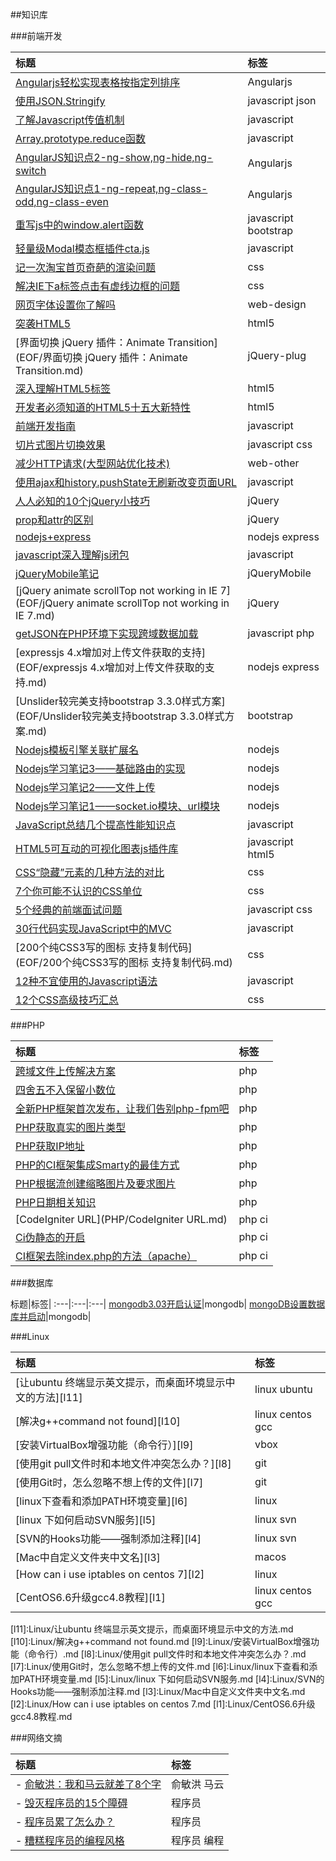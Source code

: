 ##知识库

###前端开发

标题|标签
:---|:---
[Angularjs轻松实现表格按指定列排序](EOF/Angularjs轻松实现表格按指定列排序.md)|Angularjs
[使用JSON.Stringify](EOF/使用JSON.Stringify.md)|javascript json
[了解Javascript传值机制](EOF/了解Javascript传值机制.md)|javascript
[Array.prototype.reduce函数](EOF/Array.prototype.reduce函数.md)|javascript
[AngularJS知识点2-ng-show,ng-hide,ng-switch](EOF/AngularJS知识点2.md)|Angularjs
[AngularJS知识点1-ng-repeat,ng-class-odd,ng-class-even](EOF/AngularJS知识点1.md)|Angularjs
[重写js中的window.alert函数](EOF/重写js中的window.alert函数.md)|javascript bootstrap
[轻量级Modal模态框插件cta.js](EOF/轻量级Modal模态框插件cta.js.md)|javascript
[记一次淘宝首页奇葩的渲染问题](EOF/记一次淘宝首页奇葩的渲染问题.md)|css
[解决IE下a标签点击有虚线边框的问题](EOF/解决IE下a标签点击有虚线边框的问题.md)|css
[网页字体设置你了解吗](EOF/网页字体设置你了解吗.md)|web-design
[突袭HTML5](EOF/突袭HTML5.md)|html5
[界面切换 jQuery 插件：Animate Transition](EOF/界面切换 jQuery 插件：Animate Transition.md)|jQuery-plug
[深入理解HTML5标签](EOF/深入理解HTML5标签.md)|html5
[开发者必须知道的HTML5十五大新特性](EOF/开发者必须知道的HTML5十五大新特性.md)|html5
[前端开发指南](EOF/前端开发指南.md)|javascript
[切片式图片切换效果](EOF/切片式图片切换效果.md)|javascript css
[减少HTTP请求(大型网站优化技术)](EOF/减少HTTP请求(大型网站优化技术).md)|web-other
[使用ajax和history.pushState无刷新改变页面URL](EOF/使用ajax和history.pushState无刷新改变页面URL.md)|javascript
[人人必知的10个jQuery小技巧](EOF/人人必知的10个jQuery小技巧.md)|jQuery
[prop和attr的区别](EOF/prop和attr的区别.md)|jQuery
[nodejs+express](EOF/nodejs+express.md)|nodejs express
[javascript深入理解js闭包](EOF/javascript深入理解js闭包.md)|javascript
[jQueryMobile笔记](EOF/jQueryMobile笔记.md)|jQueryMobile
[jQuery animate scrollTop not working in IE 7](EOF/jQuery animate scrollTop not working in IE 7.md)|jQuery
[getJSON在PHP环境下实现跨域数据加载](EOF/getJSON在PHP环境下实现跨域数据加载.md)|javascript php
[expressjs 4.x增加对上传文件获取的支持](EOF/expressjs 4.x增加对上传文件获取的支持.md)|nodejs express
[Unslider较完美支持bootstrap 3.3.0样式方案](EOF/Unslider较完美支持bootstrap 3.3.0样式方案.md)|bootstrap
[Nodejs模板引擎关联扩展名](EOF/Nodejs模板引擎关联扩展名.md)|nodejs
[Nodejs学习笔记3——基础路由的实现](EOF/Nodejs学习笔记3——基础路由的实现.md)|nodejs
[Nodejs学习笔记2——文件上传](EOF/Nodejs学习笔记2——文件上传.md)|nodejs
[Nodejs学习笔记1——socket.io模块、url模块](EOF/Nodejs学习笔记1——socket.io模块、url模块.md)|nodejs
[JavaScript总结几个提高性能知识点](EOF/JavaScript总结几个提高性能知识点.md)|javascript
[HTML5可互动的可视化图表js插件库](EOF/HTML5可互动的可视化图表js插件库.md)|javascript html5
[CSS“隐藏”元素的几种方法的对比](EOF/CSS“隐藏”元素的几种方法的对比.md)|css
[7个你可能不认识的CSS单位](EOF/7个你可能不认识的CSS单位.md)|css
[5个经典的前端面试问题](EOF/5个经典的前端面试问题.md)|javascript css
[30行代码实现JavaScript中的MVC](EOF/30行代码实现JavaScript中的MVC.md)|javascript
[200个纯CSS3写的图标 支持复制代码](EOF/200个纯CSS3写的图标 支持复制代码.md)|css
[12种不宜使用的Javascript语法](EOF/12种不宜使用的Javascript语法.md)|javascript
[12个CSS高级技巧汇总](EOF/12个CSS高级技巧汇总.md)|css

###PHP

标题|标签
:---|:---
[跨域文件上传解决方案](PHP/跨域文件上传解决方案.md)|php
[四舍五不入保留小数位](PHP/四舍五不入保留小数位.md)|php
[全新PHP框架首次发布，让我们告别php-fpm吧](PHP/全新PHP框架首次发布，让我们告别php-fpm吧.md)|php
[PHP获取真实的图片类型](PHP/PHP获取真实的图片类型.md)|php
[PHP获取IP地址](PHP/PHP获取IP地址.md)|php
[PHP的CI框架集成Smarty的最佳方式](PHP/PHP的CI框架集成Smarty的最佳方式.md)|php
[PHP根据流创建缩略图片及要求图片](PHP/PHP根据流创建缩略图片及要求图片.md)|php
[PHP日期相关知识](PHP/PHP日期相关知识.md)|php
[CodeIgniter URL](PHP/CodeIgniter URL.md)|php ci
[Ci伪静态的开启](PHP/Ci伪静态的开启.md)|php ci
[CI框架去除index.php的方法（apache）](PHP/CI框架去除index.php的方法（apache）.md)|php ci


###数据库

标题|标签|
:---|:---|:---|
[mongodb3.03开启认证][d2]|mongodb|
[mongoDB设置数据库并启动][d1]|mongodb|

[d2]:Database/mongodb3.03开启认证.md
[d1]:Database/mongoDB设置数据库并启动.md

###Linux

标题|标签
:---|:---
[让ubuntu 终端显示英文提示，而桌面环境显示中文的方法][l11]|linux ubuntu
[解决g++command not found][l10]|linux centos gcc
[安装VirtualBox增强功能（命令行）][l9]|vbox
[使用git pull文件时和本地文件冲突怎么办？][l8]|git
[使用Git时，怎么忽略不想上传的文件][l7]|git
[linux下查看和添加PATH环境变量][l6]|linux
[linux 下如何启动SVN服务][l5]|linux svn
[SVN的Hooks功能——强制添加注释][l4]|linux svn
[Mac中自定义文件夹中文名][l3]|macos
[How can i use iptables on centos 7][l2]|linux
[CentOS6.6升级gcc4.8教程][l1]|linux centos gcc

[l11]:Linux/让ubuntu 终端显示英文提示，而桌面环境显示中文的方法.md
[l10]:Linux/解决g++command not found.md
[l9]:Linux/安装VirtualBox增强功能（命令行）.md
[l8]:Linux/使用git pull文件时和本地文件冲突怎么办？.md
[l7]:Linux/使用Git时，怎么忽略不想上传的文件.md
[l6]:Linux/linux下查看和添加PATH环境变量.md
[l5]:Linux/linux 下如何启动SVN服务.md
[l4]:Linux/SVN的Hooks功能——强制添加注释.md
[l3]:Linux/Mac中自定义文件夹中文名.md
[l2]:Linux/How can i use iptables on centos 7.md
[l1]:Linux/CentOS6.6升级gcc4.8教程.md

###网络文摘

标题|标签
:---|:---
- [俞敏洪：我和马云就差了8个字][o4]|俞敏洪 马云
- [毁灭程序员的15个障碍][o3]|程序员
- [程序员累了怎么办？][o2]|程序员
- [糟糕程序员的编程风格][o1]|程序员 编程

[o4]:Other/俞敏洪：我和马云就差了8个字.md
[o3]:Other/毁灭程序员的15个障碍.md
[o2]:Other/程序员累了怎么办？.md
[o1]:Other/糟糕程序员的编程风格.md



